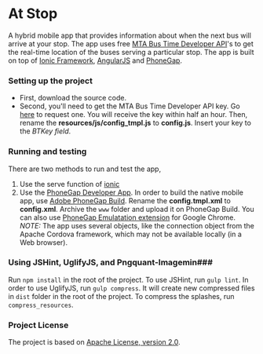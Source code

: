 # At Stop #

A hybrid mobile app that provides information about when the next bus will arrive at your stop. The app uses free [MTA Bus Time Developer API](http://bustime.mta.info/wiki/Developers/Index)'s to get the real-time location of the buses serving a particular stop. The app is built on top of [Ionic Framework](http://ionicframework.com/), [AngularJS](https://angularjs.org/) and [PhoneGap](http://phonegap.com/).

### Setting up the project ###
* First, download the source code. 
* Second, you'll need to get the MTA Bus Time Developer API key. Go [here](http://spreadsheets.google.com/viewform?hl=en&formkey=dG9kcGIxRFpSS0NhQWM4UjA0V0VkNGc6MQ#gid=0) to request one. You will receive the key within half an hour. Then, rename the **resources/js/config_tmpl.js** to **config.js**. Insert your key to the *BTKey field*.

### Running and testing ###
There are two methods to run and test the app, 
1. Use the serve function of [ionic](http://ionicframework.com/docs/guide/testing.html)
2. Use the [PhoneGap Developer App](http://app.phonegap.com/). In order to build the native mobile app, use [Adobe PhoneGap Build](https://build.phonegap.com/). Rename the **config.tmpl.xml** to **config.xml**. Archive the `www` folder and upload it on PhoneGap Build. You can also use [PhoneGap Emulatation extension](http://emulate.phonegap.com/) for Google Chrome. *NOTE:* The app uses several objects, like the connection object from the Apache Cordova framework, which may not be available locally (in a Web browser).

### Using JSHint, UglifyJS, and Pngquant-Imagemin###
Run `npm install` in the root of the project. To use JSHint, run `gulp lint`. In order to use UglifyJS, run `gulp compress`. It will create new compressed files in `dist` folder in the root of the project. To compress the splashes, run `compress_resources`.


### Project License ###
The project is based on [Apache License, version 2.0](http://opensource.org/licenses/Apache-2.0).

